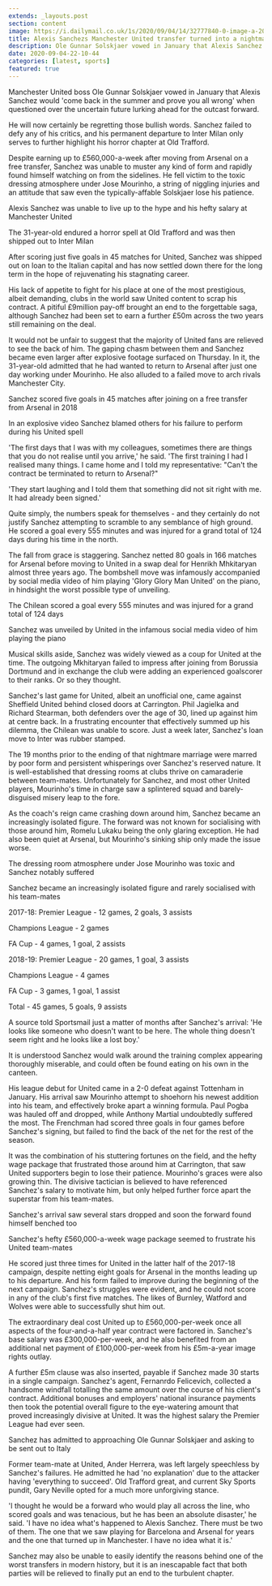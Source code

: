 ```yaml
---
extends: _layouts.post
section: content
image: https://i.dailymail.co.uk/1s/2020/09/04/14/32777840-0-image-a-20_1599226703646.jpg 
title: Alexis Sanchezs Manchester United transfer turned into a nightmare 
description: Ole Gunnar Solskjaer vowed in January that Alexis Sanchez would return to Manchester United and prove you all wrong. He will certainly be regretting those bullish words now. 
date: 2020-09-04-22-10-44 
categories: [latest, sports] 
featured: true 
--- 
```

Manchester United boss Ole Gunnar Solskjaer vowed in January that Alexis Sanchez would 'come back in the summer and prove you all wrong' when questioned over the uncertain future lurking ahead for the outcast forward.

He will now certainly be regretting those bullish words. Sanchez failed to defy any of his critics, and his permanent departure to Inter Milan only serves to further highlight his horror chapter at Old Trafford.

Despite earning up to £560,000-a-week after moving from Arsenal on a free transfer, Sanchez was unable to muster any kind of form and rapidly found himself watching on from the sidelines. He fell victim to the toxic dressing atmosphere under Jose Mourinho, a string of niggling injuries and an attitude that saw even the typically-affable Solskjaer lose his patience.

Alexis Sanchez was unable to live up to the hype and his hefty salary at Manchester United

The 31-year-old endured a horror spell at Old Trafford and was then shipped out to Inter Milan

After scoring just five goals in 45 matches for United, Sanchez was shipped out on loan to the Italian capital and has now settled down there for the long term in the hope of rejuvenating his stagnating career. 

His lack of appetite to fight for his place at one of the most prestigious, albeit demanding, clubs in the world saw United content to scrap his contract. A pitiful £9million pay-off brought an end to the forgettable saga, although Sanchez had been set to earn a further £50m across the two years still remaining on the deal.  

It would not be unfair to suggest that the majority of United fans are relieved to see the back of him. The gaping chasm between them and Sanchez became even larger after explosive footage surfaced on Thursday. In it, the 31-year-old admitted that he had wanted to return to Arsenal after just one day working under Mourinho. He also alluded to a failed move to arch rivals Manchester City. 

Sanchez scored five goals in 45 matches after joining on a free transfer from Arsenal in 2018

In an explosive video Sanchez blamed others for his failure to perform during his United spell

'The first days that I was with my colleagues, sometimes there are things that you do not realise until you arrive,' he said. 'The first training I had I realised many things. I came home and I told my representative: "Can't the contract be terminated to return to Arsenal?"

'They start laughing and I told them that something did not sit right with me. It had already been signed.'

Quite simply, the numbers speak for themselves - and they certainly do not justify Sanchez attempting to scramble to any semblance of high ground. He scored a goal every 555 minutes and was injured for a grand total of 124 days during his time in the north.  

The fall from grace is staggering. Sanchez netted 80 goals in 166 matches for Arsenal before moving to United in a swap deal for Henrikh Mhkitaryan almost three years ago. The bombshell move was infamously accompanied by social media video of him playing 'Glory Glory Man United' on the piano, in hindsight the worst possible type of unveiling.

The Chilean scored a goal every 555 minutes and was injured for a grand total of 124 days

Sanchez was unveiled by United in the infamous social media video of him playing the piano

Musical skills aside, Sanchez was widely viewed as a coup for United at the time. The outgoing Mkhitaryan failed to impress after joining from Borussia Dortmund and in exchange the club were adding an experienced goalscorer to their ranks. Or so they thought.

Sanchez's last game for United, albeit an unofficial one, came against Sheffield United behind closed doors at Carrington. Phil Jagielka and Richard Stearman, both defenders over the age of 30, lined up against him at centre back. In a frustrating encounter that effectively summed up his dilemma, the Chilean was unable to score. Just a week later, Sanchez's loan move to Inter was rubber stamped. 

The 19 months prior to the ending of that nightmare marriage were marred by poor form and persistent whisperings over Sanchez's reserved nature. It is well-established that dressing rooms at clubs thrive on camaraderie between team-mates. Unfortunately for Sanchez, and most other United players, Mourinho's time in charge saw a splintered squad and barely-disguised misery leap to the fore.

As the coach's reign came crashing down around him, Sanchez became an increasingly isolated figure. The forward was not known for socialising with those around him, Romelu Lukaku being the only glaring exception. He had also been quiet at Arsenal, but Mourinho's sinking ship only made the issue worse.

The dressing room atmosphere under Jose Mourinho was toxic and Sanchez notably suffered

Sanchez became an increasingly isolated figure and rarely socialised with his team-mates

2017-18: Premier League - 12 games, 2 goals, 3 assists

Champions League - 2 games

FA Cup - 4 games, 1 goal, 2 assists

2018-19: Premier League - 20 games, 1 goal, 3 assists

Champions League - 4 games

FA Cup - 3 games, 1 goal, 1 assist

Total - 45 games, 5 goals, 9 assists 

A source told Sportsmail just a matter of months after Sanchez's arrival: 'He looks like someone who doesn't want to be here. The whole thing doesn't seem right and he looks like a lost boy.'

It is understood Sanchez would walk around the training complex appearing thoroughly miserable, and could often be found eating on his own in the canteen.

His league debut for United came in a 2-0 defeat against Tottenham in January. His arrival saw Mourinho attempt to shoehorn his newest addition into his team, and effectively broke apart a winning formula. Paul Pogba was hauled off and dropped, while Anthony Martial undoubtedly suffered the most. The Frenchman had scored three goals in four games before Sanchez's signing, but failed to find the back of the net for the rest of the season.

It was the combination of his stuttering fortunes on the field, and the hefty wage package that frustrated those around him at Carrington, that saw United supporters begin to lose their patience. Mourinho's graces were also growing thin. The divisive tactician is believed to have referenced Sanchez's salary to motivate him, but only helped further force apart the superstar from his team-mates.

Sanchez's arrival saw several stars dropped and soon the forward found himself benched too

Sanchez's hefty £560,000-a-week wage package seemed to frustrate his United team-mates

He scored just three times for United in the latter half of the 2017-18 campaign, despite netting eight goals for Arsenal in the months leading up to his departure. And his form failed to improve during the beginning of the next campaign. Sanchez's struggles were evident, and he could not score in any of the club's first five matches. The likes of Burnley, Watford and Wolves were able to successfully shut him out. 

The extraordinary deal cost United up to £560,000-per-week once all aspects of the four-and-a-half year contract were factored in. Sanchez's base salary was £300,000-per-week, and he also benefited from an additional net payment of £100,000-per-week from his £5m-a-year image rights outlay.

A further £5m clause was also inserted, payable if Sanchez made 30 starts in a single campaign. Sanchez's agent, Fernanrdo Felicevich, collected a handsome windfall totalling the same amount over the course of his client's contract. Additional bonuses and employers' national insurance payments then took the potential overall figure to the eye-watering amount that proved increasingly divisive at United. It was the highest salary the Premier League had ever seen. 

Sanchez has admitted to approaching Ole Gunnar Solskjaer and asking to be sent out to Italy

Former team-mate at United, Ander Herrera, was left largely speechless by Sanchez's failures. He admitted he had 'no explanation' due to the attacker having 'everything to succeed'. Old Trafford great, and current Sky Sports pundit, Gary Neville opted for a much more unforgiving stance.

'I thought he would be a forward who would play all across the line, who scored goals and was tenacious, but he has been an absolute disaster,' he said. 'I have no idea what's happened to Alexis Sanchez. There must be two of them. The one that we saw playing for Barcelona and Arsenal for years and the one that turned up in Manchester. I have no idea what it is.'

Sanchez may also be unable to easily identify the reasons behind one of the worst transfers in modern history, but it is an inescapable fact that both parties will be relieved to finally put an end to the turbulent chapter.

